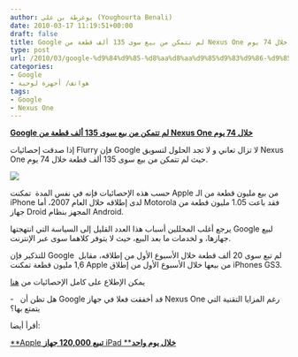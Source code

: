 ```yaml
---
author: يوغرطة بن علي (Youghourta Benali)
date: 2010-03-17 11:19:51+00:00
draft: false
title: Google لم تتمكن من بيع سوى 135 ألف قطعة من Nexus One خلال 74 يوم
type: post
url: /2010/03/google-%d9%84%d9%85-%d8%aa%d8%aa%d9%85%d9%83%d9%86-%d9%85%d9%86-%d8%a8%d9%8a%d8%b9-%d8%b3%d9%88%d9%89-135-%d8%a3%d9%84%d9%81-%d9%82%d8%b7%d8%b9%d8%a9-%d9%85%d9%86-nexus-one-%d8%ae%d9%84%d8%a7%d9%84-74/
categories:
- Google
- هواتف/ أجهزة لوحية
tags:
- Google
- Nexus One
---
```


[**Google لم تتمكن من بيع سوى 135 ألف قطعة من Nexus One خلال 74 يوم**](https://www.it-scoop.com/2010/03/google-%d9%84%d9%85-%d8%aa%d8%aa%d9%85%d9%83%d9%86-%d9%85%d9%86-%d8%a8%d9%8a%d8%b9-%d8%b3%d9%88%d9%89-135-%d8%a3%d9%84%d9%81-%d9%82%d8%b7%d8%b9%d8%a9-%d9%85%d9%86-nexus-one-%d8%ae%d9%84%d8%a7%d9%84-74/)


إذا صدقت إحصائيات Flurry فإن Google لا تزال تعاني و لا تجد الحلول لتسويق Nexus One حيث لم تتمكن من بيع سوى 135 ألف قطعة خلال 74 يوم.

[![](http://djug.developpez.com/rsc/Flurry_n1.JPG)
](https://www.it-scoop.com/2010/03/google-%d9%84%d9%85-%d8%aa%d8%aa%d9%85%d9%83%d9%86-%d9%85%d9%86-%d8%a8%d9%8a%d8%b9-%d8%b3%d9%88%d9%89-135-%d8%a3%d9%84%d9%81-%d9%82%d8%b7%d8%b9%d8%a9-%d9%85%d9%86-nexus-one-%d8%ae%d9%84%d8%a7%d9%84-74/)

حسب هذه الإحصائيات فإنه في نفس المدة  تمكنت Apple من بيع مليون قطعة من الـ iPhone لدى إطلاقه خلال العام 2007، أما Motorola فقد باعت 1.05 مليون قطعة من جهاز Droid المجهز بنظام Android.

يرجع أغلب المحللين أسباب هذا العدد القليل إلى السياسة التي انتهجتها Google لبيع جهازها، و لخدمات ما بعد البيع، حيث لا يتوفر كلاهما سوى عبر الإنترنت.

للتذكير فإن Google  لم تبع سوى 20 ألف قطعة خلال الأسبوع الأول من إطلاقه، مقابل 1,6 مليون قطعة تمكنت Apple من بيعها خلال الأسبوع الأول من إطلاق iPhones GS3.

يمكن الإطلاع على كامل الإحصائيات من [هنا](http://blog.flurry.com/bid/31410/Day-74-Sales-Apple-iPhone-vs-Google-Nexus-One-vs-Motorola-Droid)

-   هل تظن أن Google قد أخفقت فعلا في جهاز Nexus One رغم المزايا التقنية التي يتمتع بها؟

أقرأ أيضا:

[**Apple ****تبيع 120,000 جهاز**** iPad ****خلال يوم واحد**](../../../../../2010/03/apple-%d8%aa%d8%a8%d9%8a%d8%b9-120000-%d8%ac%d9%87%d8%a7%d8%b2-ipad-%d8%ae%d9%84%d8%a7%d9%84-%d9%8a%d9%88%d9%85-%d9%88%d8%a7%d8%ad%d8%af/)

